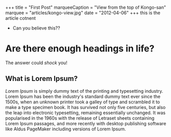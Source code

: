 +++
title = "First Post"
marqueeCaption = "View from the top of Kongo-san"
marquee = "articles/kongo-view.jpg"
date = "2012-04-06"
+++
this is the article cotnent
* Can you believe this??

# Are there enough headings in life?

The answer could *shock* you!


## What is Lorem Ipsum?

_Lorem Ipsum_ is simply dummy text of the printing and typesetting industry. Lorem Ipsum has been the industry's standard dummy text ever since the 1500s, when an unknown printer took a galley of type and scrambled it to make a type specimen book. It has survived not only five centuries, but also the leap into electronic typesetting, remaining essentially unchanged. It was popularised in the 1960s with the release of Letraset sheets containing Lorem Ipsum passages, and more recently with desktop publishing software like Aldus PageMaker including versions of Lorem Ipsum.
